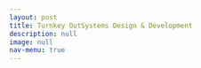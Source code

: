 ```yaml
---
layout: post
title: Turnkey OutSystems Design & Development
description: null
image: null
nav-menu: true
---
```



